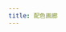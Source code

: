 ```yaml
---
title: 配色画廊
---
```


<script lang="ts" setup>
// import ColorGallery from '/Vue/demo/ColorGallery.vue';
</script>

<!-- <ColorGallery /> -->
